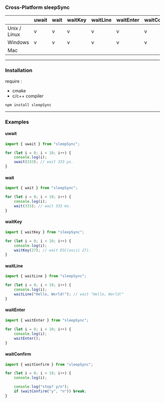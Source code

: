 ### Cross-Platform sleepSync

|              | uwait | wait | waitKey | waitLine | waitEnter | waitConfirm |
| ------------ | ----- | ---- | ------- | -------- | --------- | ----------- |
| Unix / Linux | v     | v    | v       | v        | v         | v           |
| Windows      | v     | v    | v       | v        | v         | v           |
| Mac          |       |      |         |          |           |             |

---

### Installation

require :

- cmake
- c/c++ compiler

```shell
npm install sleepSync
```

---

### Examples

#### uwait

```ts
import { uwait } from "sleepSync";

for (let i = 0; i < 10; i++) {
    console.log(i);
    uwait(333); // wait 333 μs.
}
```

#### wait

```ts
import { wait } from "sleepSync";

for (let i = 0; i < 10; i++) {
    console.log(i);
    wait(333); // wait 333 ms.
}
```

#### waitKey

```ts
import { waitKey } from "sleepSync";

for (let i = 0; i < 10; i++) {
    console.log(i);
    waitKey(27); // wait ESC(ascii 27).
}
```

#### waitLine

```ts
import { waitLine } from "sleepSync";

for (let i = 0; i < 10; i++) {
    console.log(i);
    waitLine("Hello, World!"); // wait "Hello, World!"
}
```

#### waitEnter

```ts
import { waitEnter } from "sleepSync";

for (let i = 0; i < 10; i++) {
    console.log(i);
    waitEnter();
}
```

#### waitConfirm

```ts
import { waitConfirm } from "sleepSync";

for (let i = 0; i < 10; i++) {
    console.log(i);

    console.log("stop? y/n");
    if (waitConfirm("y", "n")) break;
}
```

